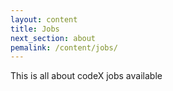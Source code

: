 ```yaml
---
layout: content
title: Jobs
next_section: about
pemalink: /content/jobs/
---
```


This is all about codeX jobs available